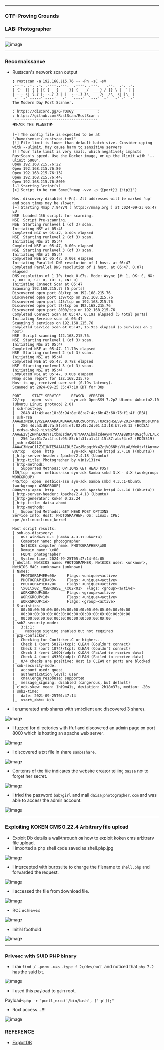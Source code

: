 ------------------

### CTF: Proving Grounds
### LAB: Photographer

------------------

![image](https://github.com/user-attachments/assets/0254c755-4248-46dc-b247-6b566dad1491)

------------------

### Reconnaissance

- Rustscan's network scan output

      ❯ rustscan -a 192.168.215.76 -- -Pn -sC -sV
      .----. .-. .-. .----..---.  .----. .---.   .--.  .-. .-.
      | {}  }| { } |{ {__ {_   _}{ {__  /  ___} / {} \ |  `| |
      | .-. \| {_} |.-._} } | |  .-._} }\     }/  /\  \| |\  |
      `-' `-'`-----'`----'  `-'  `----'  `---' `-'  `-'`-' `-'
      The Modern Day Port Scanner.
      ________________________________________
      : https://discord.gg/GFrQsGy           :
      : https://github.com/RustScan/RustScan :
       --------------------------------------
      🌍HACK THE PLANET🌍
      
      [~] The config file is expected to be at "/home/sensei/.rustscan.toml"
      [!] File limit is lower than default batch size. Consider upping with --ulimit. May cause harm to sensitive servers
      [!] Your file limit is very small, which negatively impacts RustScan's speed. Use the Docker image, or up the Ulimit with '--ulimit 5000'. 
      Open 192.168.215.76:22
      Open 192.168.215.76:80
      Open 192.168.215.76:139
      Open 192.168.215.76:445
      Open 192.168.215.76:8000
      [~] Starting Script(s)
      [>] Script to be run Some("nmap -vvv -p {{port}} {{ip}}")
      
      Host discovery disabled (-Pn). All addresses will be marked 'up' and scan times may be slower.
      [~] Starting Nmap 7.94SVN ( https://nmap.org ) at 2024-09-25 05:47 EDT
      NSE: Loaded 156 scripts for scanning.
      NSE: Script Pre-scanning.
      NSE: Starting runlevel 1 (of 3) scan.
      Initiating NSE at 05:47
      Completed NSE at 05:47, 0.00s elapsed
      NSE: Starting runlevel 2 (of 3) scan.
      Initiating NSE at 05:47
      Completed NSE at 05:47, 0.00s elapsed
      NSE: Starting runlevel 3 (of 3) scan.
      Initiating NSE at 05:47
      Completed NSE at 05:47, 0.00s elapsed
      Initiating Parallel DNS resolution of 1 host. at 05:47
      Completed Parallel DNS resolution of 1 host. at 05:47, 0.07s elapsed
      DNS resolution of 1 IPs took 0.07s. Mode: Async [#: 1, OK: 0, NX: 1, DR: 0, SF: 0, TR: 1, CN: 0]
      Initiating Connect Scan at 05:47
      Scanning 192.168.215.76 [5 ports]
      Discovered open port 80/tcp on 192.168.215.76
      Discovered open port 139/tcp on 192.168.215.76
      Discovered open port 445/tcp on 192.168.215.76
      Discovered open port 22/tcp on 192.168.215.76
      Discovered open port 8000/tcp on 192.168.215.76
      Completed Connect Scan at 05:47, 0.19s elapsed (5 total ports)
      Initiating Service scan at 05:47
      Scanning 5 services on 192.168.215.76
      Completed Service scan at 05:47, 16.93s elapsed (5 services on 1 host)
      NSE: Script scanning 192.168.215.76.
      NSE: Starting runlevel 1 (of 3) scan.
      Initiating NSE at 05:47
      Completed NSE at 05:47, 11.70s elapsed
      NSE: Starting runlevel 2 (of 3) scan.
      Initiating NSE at 05:47
      Completed NSE at 05:47, 0.78s elapsed
      NSE: Starting runlevel 3 (of 3) scan.
      Initiating NSE at 05:47
      Completed NSE at 05:47, 0.00s elapsed
      Nmap scan report for 192.168.215.76
      Host is up, received user-set (0.19s latency).
      Scanned at 2024-09-25 05:47:10 EDT for 30s
      
      PORT     STATE SERVICE     REASON  VERSION
      22/tcp   open  ssh         syn-ack OpenSSH 7.2p2 Ubuntu 4ubuntu2.10 (Ubuntu Linux; protocol 2.0)
      | ssh-hostkey: 
      |   2048 41:4d:aa:18:86:94:8e:88:a7:4c:6b:42:60:76:f1:4f (RSA)
      | ssh-rsa AAAAB3NzaC1yc2EAAAADAQABAAABAQCq9GoYsvJTOUcsgHSES9+20Ix4Q8wjm5slMheJ2ME+COokAqxBzXSr458KBmHv3bsTLWAH9FxoXJ6zrzDPmPApcqVifB4aI9l/VYxoeJCj54kKIQlCKkWTZjsAeLBI2Lk2+yJLLFWPTAZ2htwRAwCl9z8YV3xgtqhTa+5BqIm/GInW4PYV0zi9zOMn2g4jNSWvy91FBUboGLwVgNYslGBydNW8Fhz8X/LXHZ1x6ulA76W026VEGOiQfoiIi84IFi9CbP8GIKfQ7BHuDlMqgiN9+w7K0z0oFdtiFhAS/48w89MYn6UOzw7Aaa9eLQi0+zxpW5SpCpw0mC2euzPxow2Z
      |   256 4d:a3:d0:7a:8f:64:ef:82:45:2d:01:13:18:b7:e0:13 (ECDSA)
      | ecdsa-sha2-nistp256 AAAAE2VjZHNhLXNoYTItbmlzdHAyNTYAAAAIbmlzdHAyNTYAAABBBMz4UG2gfu7L/Lxcqek1pZf46d8SocbES1A2a/XUYQgTmIqJuCEpLf3ERgVXS+7Lwdi6+F3xkI/lYFCA5MkRUQA=
      |   256 1a:01:7a:4f:cf:95:85:bf:31:a1:4f:15:87:ab:94:e2 (ED25519)
      |_ssh-ed25519 AAAAC3NzaC1lZDI1NTE5AAAAIDL5ZwzA5dpqtWx4ZzjVQ6NMzVUia8/We8txfiAn+mv4
      80/tcp   open  http        syn-ack Apache httpd 2.4.18 ((Ubuntu))
      |_http-server-header: Apache/2.4.18 (Ubuntu)
      |_http-title: Photographer by v1n1v131r4
      | http-methods: 
      |_  Supported Methods: OPTIONS GET HEAD POST
      139/tcp  open  netbios-ssn syn-ack Samba smbd 3.X - 4.X (workgroup: WORKGROUP)
      445/tcp  open  netbios-ssn syn-ack Samba smbd 4.3.11-Ubuntu (workgroup: WORKGROUP)
      8000/tcp open  http        syn-ack Apache httpd 2.4.18 ((Ubuntu))
      |_http-server-header: Apache/2.4.18 (Ubuntu)
      |_http-generator: Koken 0.22.24
      |_http-title: daisa ahomi
      | http-methods: 
      |_  Supported Methods: GET HEAD POST OPTIONS
      Service Info: Host: PHOTOGRAPHER; OS: Linux; CPE: cpe:/o:linux:linux_kernel
      
      Host script results:
      | smb-os-discovery: 
      |   OS: Windows 6.1 (Samba 4.3.11-Ubuntu)
      |   Computer name: photographer
      |   NetBIOS computer name: PHOTOGRAPHER\x00
      |   Domain name: \x00
      |   FQDN: photographer
      |_  System time: 2024-09-25T05:47:14-04:00
      | nbstat: NetBIOS name: PHOTOGRAPHER, NetBIOS user: <unknown>, NetBIOS MAC: <unknown> (unknown)
      | Names:
      |   PHOTOGRAPHER<00>     Flags: <unique><active>
      |   PHOTOGRAPHER<03>     Flags: <unique><active>
      |   PHOTOGRAPHER<20>     Flags: <unique><active>
      |   \x01\x02__MSBROWSE__\x02<01>  Flags: <group><active>
      |   WORKGROUP<00>        Flags: <group><active>
      |   WORKGROUP<1d>        Flags: <unique><active>
      |   WORKGROUP<1e>        Flags: <group><active>
      | Statistics:
      |   00:00:00:00:00:00:00:00:00:00:00:00:00:00:00:00:00
      |   00:00:00:00:00:00:00:00:00:00:00:00:00:00:00:00:00
      |_  00:00:00:00:00:00:00:00:00:00:00:00:00:00
      | smb2-security-mode: 
      |   3:1:1: 
      |_    Message signing enabled but not required
      | p2p-conficker: 
      |   Checking for Conficker.C or higher...
      |   Check 1 (port 50179/tcp): CLEAN (Couldn't connect)
      |   Check 2 (port 10747/tcp): CLEAN (Couldn't connect)
      |   Check 3 (port 19091/udp): CLEAN (Failed to receive data)
      |   Check 4 (port 49309/udp): CLEAN (Failed to receive data)
      |_  0/4 checks are positive: Host is CLEAN or ports are blocked
      | smb-security-mode: 
      |   account_used: guest
      |   authentication_level: user
      |   challenge_response: supported
      |_  message_signing: disabled (dangerous, but default)
      |_clock-skew: mean: 1h19m41s, deviation: 2h18m37s, median: -20s
      | smb2-time: 
      |   date: 2024-09-25T09:47:14
      |_  start_date: N/A

- I enumerated smb shares with smbclient and discovered 3 shares.

![image](https://github.com/user-attachments/assets/7b40db63-1e88-462b-8bef-79ee4a5bebdb)

- I fuzzed for directories with ffuf and discovered an admin page on port 8000 which is hosting an apache web server.

![image](https://github.com/user-attachments/assets/da1d0dc8-fab4-425b-b332-240d60ea6b37)

- I discovered a txt file in share `sambashare`.

![image](https://github.com/user-attachments/assets/bf82d66f-4d37-4550-8223-012b82e9afca)

- Contents of the file indicates the website creator telling `daisa` not to forget her secret.

![image](https://github.com/user-attachments/assets/20da922f-e88d-4dab-b6bb-f5eb208bb049)

- I tried the password `babygirl` and mail `daisa@photographer.com` and was able to access the admin account.

![image](https://github.com/user-attachments/assets/47ceeb7c-ba08-42b2-8f6b-ed703086bdab)

-------------------

### Exploiting KOKEN CMS 0.22.4 Arbitrary file upload

- [Exploit Db](https://www.exploit-db.com/exploits/48706) details a walkthrough on how to exploit koken cms arbitrary file upload.
- I imported a php shell code saved as shell.php.jpg

![image](https://github.com/user-attachments/assets/7f9d1aac-4d21-4fb8-a166-14b43513c59c)

- I intercepted with burpsuite to change the filename to `shell.php` and forwarded the request.

![image](https://github.com/user-attachments/assets/9bde0231-bccb-40fd-aeec-a9259a5a81d0)

- I accessed the file from download file.

![image](https://github.com/user-attachments/assets/da0fc213-699d-48ec-83df-03edfd42a32e)

- RCE achieved

![image](https://github.com/user-attachments/assets/2669db3e-4498-496a-bd30-4254bea445db)

- Initial foothold

![image](https://github.com/user-attachments/assets/011e82be-77c8-449e-a1d9-e279a4b88f5a)

--------------------

### Privesc with SUID PHP binary

- I ran `find / -perm -u=s -type f 2</dev/null` and noticed that `php 7.2` has the suid bit.

![image](https://github.com/user-attachments/assets/8206e6eb-a0f9-4e41-a900-91bee8bfa9e1)

- I used this payload to gain root.

Payload-:```php -r "pcntl_exec('/bin/bash', ['-p']);"```

- Root access....!!!

![image](https://github.com/user-attachments/assets/179a1c55-240f-48bc-9847-e0bf8d4630b2)

### REFERENCE

- [ExploitDB](https://www.exploit-db.com/exploits/48706)












